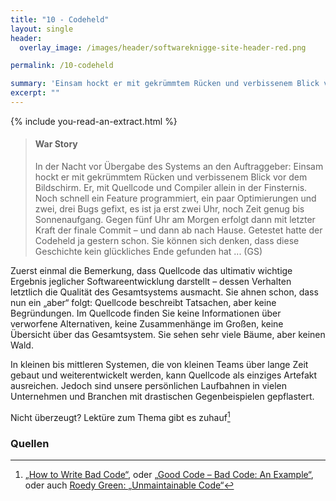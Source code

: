 ```yaml
---
title: "10 - Codeheld"
layout: single
header:
  overlay_image: /images/header/softwareknigge-site-header-red.png

permalink: /10-codeheld

summary: 'Einsam hockt er mit gekrümmtem Rücken und verbissenem Blick vor dem Bildschirm. Er, mit Quellcode und Compiler allein in der Finsternis...'
excerpt: ""
---
```

{% include you-read-an-extract.html %}


>#### War Story
> In der Nacht vor Übergabe des Systems an den Auftraggeber: Einsam hockt er mit gekrümmtem Rücken und verbissenem Blick vor dem Bildschirm. Er, mit Quellcode und Compiler allein in der Finsternis. Noch schnell ein Feature programmiert, ein paar  Optimierungen und zwei, drei Bugs gefixt, es ist ja erst zwei Uhr, noch Zeit genug bis Sonnenaufgang.
Gegen fünf Uhr am Morgen erfolgt dann mit letzter Kraft der finale Commit – und dann ab nach Hause. Getestet hatte der Codeheld ja gestern schon.
>Sie können sich denken, dass diese Geschichte kein glückliches Ende gefunden hat ... (GS)


Zuerst einmal die Bemerkung, dass Quellcode das ultimativ wichtige Ergebnis
jeglicher Softwareentwicklung darstellt – dessen Verhalten letztlich die Qualität des Gesamtsystems ausmacht. Sie ahnen schon, dass nun ein „aber“ folgt: Quellcode beschreibt Tatsachen, aber keine Begründungen. Im Quellcode finden Sie keine Informationen über verworfene Alternativen, keine Zusammenhänge im Großen, keine Übersicht über das Gesamtsystem. Sie sehen sehr viele Bäume, aber keinen Wald.

In kleinen bis mittleren Systemen, die von kleinen Teams über lange Zeit gebaut und weiterentwickelt werden, kann Quellcode als einziges Artefakt ausreichen. Jedoch
sind unsere persönlichen Laufbahnen in vielen Unternehmen und Branchen mit drastischen Gegenbeispielen gepflastert.

Nicht überzeugt? Lektüre zum Thema gibt es zuhauf[^bad-code]

[^bad-code]: [„How to Write Bad Code“](http://www.exmsft.com/~hanss/badcode.htm), oder [„Good Code – Bad Code: An Example“](http://www.programming4scientists.com/2008/09/26/good-code-bad-code-an-example/), oder auch [Roedy Green: „Unmaintainable Code“](http://mindprod.com/jgloss/unmain.html)


### Quellen
